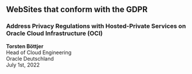## WebSites that conform with the GDPR
### Address Privacy Regulations with **Hosted-Private Services** on Oracle Cloud Infrastructure (OCI)
  
**Torsten Böttjer**  
Head of Cloud Engineering  
Oracle Deutschland  
July 1st, 2022
